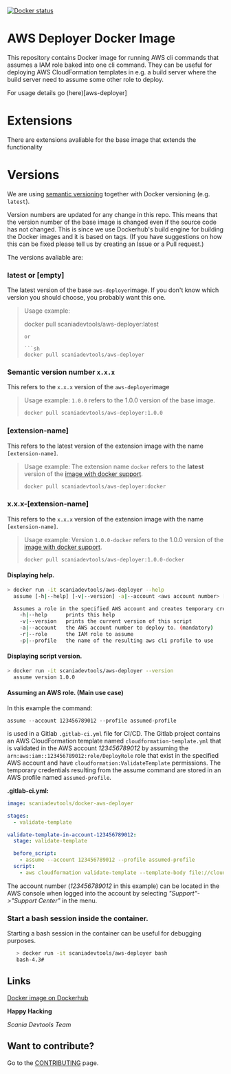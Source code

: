 [![Docker status](https://dockerbuildbadges.quelltext.eu/status.svg?organization=scaniadevtools&repository=aws-deployer)](https://hub.docker.com/r/scaniadevtools/aws-deployer/builds/)

AWS Deployer Docker Image
=================================
This repository contains Docker image for running AWS cli commands that assumes a IAM role baked into one cli command. They can be useful for deploying AWS CloudFormation templates in e.g. a build server where the build server need to assume some other role to deploy.

For usage details go (here)[aws-deployer]

Extensions
=========
There are extensions avaliable for the base image that extends the functionality 

Versions
========
We are using [semantic versioning](https://semver.org/) together with Docker versioning (e.g.  ``latest``).

Version numbers are updated for any change in this repo. This means that the version number of the base image is changed even if the source code has not changed. This is since we use Dockerhub's build engine for building the Docker images and it is based on tags. (If you have suggestions on how this can be fixed please tell us by creating an Issue or a Pull request.)

The versions avaliable are:

###  latest  or [empty] 
The latest version of the base ``aws-deployer``image. If you don't know which version you should choose, you probably want this one.

> Usage example:
> 
> 
>docker pull scaniadevtools/aws-deployer:latest
>```
> or
> 
> ```sh
>docker pull scaniadevtools/aws-deployer
>```

### Semantic version number ``x.x.x``
This refers to the ``x.x.x`` version of the ``aws-deployer``image

> Usage example: ``1.0.0`` refers to the 1.0.0 version of the base image.
> 
> ```sh
>docker pull scaniadevtools/aws-deployer:1.0.0
>```

### [extension-name]
This refers to the latest version of the extension image with the name ``[extension-name]``.  

> Usage example: The extension name ``docker`` refers to the **latest** version of the [image with docker support](aws-deployer-docker).
>
>```sh
>docker pull scaniadevtools/aws-deployer:docker
>```

### x.x.x-[extension-name]
This refers to the ``x.x.x`` version of the extension image with the name ``[extension-name]``. 

> Usage example: Version ``1.0.0-docker`` refers to the 1.0.0 version of the [image with docker support](aws-deployer-docker).
>
> ```sh
> docker pull scaniadevtools/aws-deployer:1.0.0-docker
> ```


#### Displaying help.
```sh
> docker run -it scaniadevtools/aws-deployer --help
  assume [-h|--help] [-v|--version] -a|--account <aws account number> [-r|--role <IAM role>] [-p|--profile <aws cli profile name>] []

  Assumes a role in the specified AWS account and creates temporary credentials in the named profile.
    -h|--help      prints this help
    -v|--version   prints the current version of this script
    -a|--account   the AWS account number to deploy to. (mandatory)
    -r|--role      the IAM role to assume
    -p|--profile   the name of the resulting aws cli profile to use
```

#### Displaying script version.

```sh
> docker run -it scaniadevtools/aws-deployer --version
  assume version 1.0.0
```

#### Assuming an AWS role. (Main use case)


In this example the command:

``assume --account 123456789012 --profile assumed-profile``

is used in a Gitlab ``.gitlab-ci.yml`` file for CI/CD. The Gitlab project contains an AWS CloudFormation template named ``cloudformation-template.yml`` that is validated in the AWS account *123456789012* by assuming the ``arn:aws:iam::123456789012:role/DeployRole`` role that exist in the specified AWS account and have ``cloudformation:ValidateTemplate`` permissions. The temporary credentials resulting from the assume command are stored in an AWS profile named ``assumed-profile``.

**.gitlab-ci.yml:**
```yml
image: scaniadevtools/docker-aws-deployer

stages:
  - validate-template 

validate-template-in-account-123456789012: 
  stage: validate-template

  before_script:
    - assume --account 123456789012 --profile assumed-profile
  script:
    - aws cloudformation validate-template --template-body file://cloudformation-template.yml --region eu-west-1 --profile assumed-profile
```
The account number (*123456789012* in this example) can be located in the AWS console when logged into the account by selecting   *"Support"->"Support Center"* in the menu.  


### Start a bash session inside the container.
Starting a bash session in the container can be useful for debugging purposes.

```sh
   > docker run -it scaniadevtools/aws-deployer bash
   bash-4.3#
```
## Links
[Docker image on Dockerhub](https://hub.docker.com/r/scaniadevtools/aws-deployer/)

__Happy Hacking__

*Scania Devtools Team*

## Want to contribute?
Go to the [CONTRIBUTING]("CONTRIBUTING.md") page.

